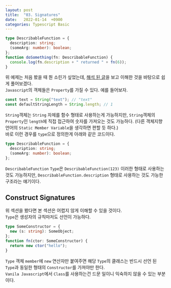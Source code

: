 ```yaml
---
layout: post
title:  "03. Signatures"
date:   2022-01-14  +0900
categories: Typescript Basic
---
```

```typescript
type DescribableFunction = {
  description: string;
  (someArg: number): boolean;
};
function doSomething(fn: DescribableFunction) {
  console.log(fn.description + " returned " + fn(6));
}
```
위 예제는 처음 봤을 때 뭔 소린가 싶었는데, [해석 된 글](https://velog.io/@zerozoo-front/Call-signature)을 보고 이해한 것을 바탕으로 쉽게 풀어보겠다.  
```Javascript```의 객체들은 ```Property```를 가질 수 있다. 예를 들어보자.
```typescript
const text = String("text"); // "text"
const defaultStringLength = String.length; // 1
```
```String```객체는 ```String``` 자체를 함수 형태로 사용하는게 가능하지만, ```String```객체의 ```Property```인 ```length```에 직접 접근하여 숫자를 가져오는 것도 가능하다. (다른 객체지향 언어의 ```Static Member Variable```을 생각하면 편할 듯 하다.)  
바로 이런 경우를 ```type```으로 정의한게 아래와 같은 코드이다.
```typescript
type DescribableFunction = {
  description: string;
  (someArg: number): boolean;
};
```
```DescribableFunction``` ```Type```은 ```DescribableFunction(123)``` 이러한 형태로 사용하는 것도 가능하지만, ```DescribableFunction.description``` 형태로 사용하는 것도 가능한 구조라는 얘기이다.
## Construct Signatures
위 섹션을 봤다면 본 섹션은 어렵지 않게 이해할 수 있을 것이다.  
```Type```은 생성자의 규칙마저도 선언이 가능하다.
```typescript
type SomeConstructor = {
  new (s: string): SomeObject;
};
function fn(ctor: SomeConstructor) {
  return new ctor("hello");
}
```
```Type``` 객체 ```member```에 ```new``` 연산자만 붙여주면 해당 ```Type```의 클래스는 반드시 선언 된 ```Type```과 동일한 형태의 ```Constructor```를 가져야만 한다.  
```Vanila Javascript```에서 ```Class```를 사용하는건 드문 일이니 익숙하지 않을 수 있는 부분이다.